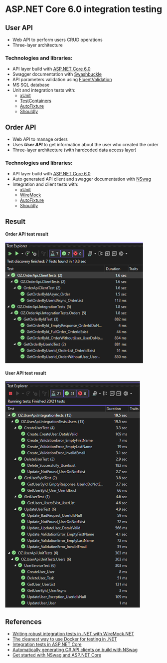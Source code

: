# ASP.NET Core 6.0 integration testing

## User API

- Web API to perform users CRUD operations
- Three-layer architecture

### Technologies and libraries:

- API layer build with [ASP.NET Core 6.0](https://learn.microsoft.com/en-us/aspnet/core/release-notes/aspnetcore-6.0?view=aspnetcore-6.0)
- Swagger documentation with [Swashbuckle](https://github.com/domaindrivendev/Swashbuckle.AspNetCore)
- API parameters validation using [FluentValidation](https://docs.fluentvalidation.net/en/latest/)
- MS SQL database
- Unit and integration tests with:
  - [xUnit](https://github.com/xunit/xunit)
  - [TestContainers](https://github.com/testcontainers/testcontainers-dotnet)
  - [AutoFixture](https://github.com/AutoFixture/AutoFixture)
  - [Shouldly](https://github.com/shouldly/shouldly)

## Order API

- Web API to manage orders
- Uses **_User API_** to get information about the user who created the order
- Three-layer architecture (with hardcoded data access layer)

### Technologies and libraries:

- API layer build with [ASP.NET Core 6.0](https://learn.microsoft.com/en-us/aspnet/core/release-notes/aspnetcore-6.0?view=aspnetcore-6.0)
- Auto generated API client and swagger documentation with [NSwag](https://github.com/RicoSuter/NSwag)
- Integration and client tests with:
  - [xUnit](https://github.com/xunit/xunit)
  - [WireMock](https://github.com/WireMock-Net/WireMock.Net)
  - [AutoFixture](https://github.com/AutoFixture/AutoFixture)
  - [Shouldly](https://github.com/shouldly/shouldly)

## Result

#### Order API test result

![Order API test](images/order_api_test_result.png?raw=true "Order API tests")

#### User API test result

![User API tests](images/user_api_test_result.png?raw=true "User API tests")

## References

- [Writing robust integration tests in .NET with WireMock.NET](https://www.youtube.com/watch?v=YU3ohofu6UU&ab_channel=NickChapsas)
- [The cleanest way to use Docker for testing in .NET](https://www.youtube.com/watch?v=8IRNC7qZBmk&ab_channel=NickChapsas)
- [Integration tests in ASP.NET Core](https://learn.microsoft.com/en-us/aspnet/core/test/integration-tests?view=aspnetcore-6.0)
- [Automatically generating C# API clients on build with NSwag](https://blog.sanderaernouts.com/autogenerate-csharp-api-client-with-nswag)
- [Get started with NSwag and ASP.NET Core](https://learn.microsoft.com/en-us/aspnet/core/tutorials/getting-started-with-nswag?view=aspnetcore-6.0&tabs=visual-studio)
